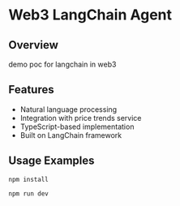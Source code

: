 # Web3 LangChain Agent

## Overview

demo poc for langchain in web3

## Features

- Natural language processing
- Integration with price trends service
- TypeScript-based implementation
- Built on LangChain framework

## Usage Examples

```
npm install
```

```
npm run dev
```
